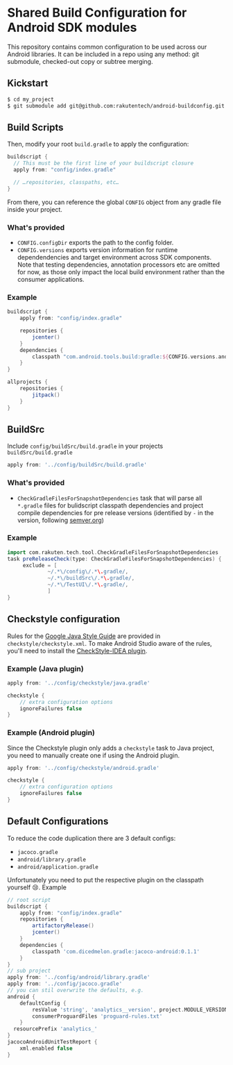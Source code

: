 # Shared Build Configuration for Android SDK modules

This repository contains common configuration to be used across our Android libraries.
It can be included in a repo using any method: git submodule, checked-out copy or subtree merging.

## Kickstart

```sh
$ cd my_project
$ git submodule add git@github.com:rakutentech/android-buildconfig.git config
```

## Build Scripts

Then, modify your root `build.gradle` to apply the configuration:

```groovy
buildscript {
  // This must be the first line of your buildscript closure
  apply from: "config/index.gradle"

  // …repositories, classpaths, etc…
}
```

From there, you can reference the global `CONFIG` object from any gradle file inside your project.

### What's provided

* `CONFIG.configDir` exports the path to the config folder.
* `CONFIG.versions` exports version information for runtime dependendencies and target environment across SDK components. Note that testing dependencies, annotation processors etc are omitted for now, as those only impact the local build environment rather than the consumer applications.

### Example

```groovy
buildscript {
    apply from: "config/index.gradle"

    repositories {
        jcenter()
    }
    dependencies {
        classpath "com.android.tools.build:gradle:${CONFIG.versions.android.plugin}"
    }
}

allprojects {
    repositories {
        jitpack()
    }
}
```

## BuildSrc

Include `config/buildSrc/build.gradle` in your projects `buildSrc/build.gradle`

```groovy
apply from: '../config/buildSrc/build.gradle'
```

### What's provided

* `CheckGradleFilesForSnapshotDependencies` task that will parse all `*.gradle` files for bulidscript classpath dependencies and project compile dependencies for pre release versions (identified by `-` in the version, following [semver.org](http://semver.org/))

### Example

```groovy
import com.rakuten.tech.tool.CheckGradleFilesForSnapshotDependencies
task preReleaseCheck(type: CheckGradleFilesForSnapshotDependencies) {
     exclude = [
             ~/.*\/config\/.*\.gradle/,
             ~/.*\/buildSrc\/.*\.gradle/,
             ~/.*\/TestUI\/.*\.gradle/,
             ]
}
```

## Checkstyle configuration

Rules for the [Google Java Style Guide](https://google.github.io/styleguide/javaguide.html) are provided in `checkstyle/checkstyle.xml`.
To make Android Studio aware of the rules, you'll need to install the [CheckStyle-IDEA plugin](https://plugins.jetbrains.com/plugin/1065-checkstyle-idea).

### Example (Java plugin)

```groovy
apply from: '../config/checkstyle/java.gradle'

checkstyle {
    // extra configuration options
    ignoreFailures false
}
```

### Example (Android plugin)

Since the Checkstyle plugin only adds a `checkstyle` task to Java project, you need to manually create one if using the Android plugin.

```groovy
apply from: '../config/checkstyle/android.gradle'

checkstyle {
    // extra configuration options
    ignoreFailures false
}
```

## Default Configurations

To reduce the code duplication there are 3 default configs:

* `jacoco.gradle`
* `android/library.gradle`
* `android/application.gradle`

Unfortunately you need to put the respective plugin on the classpath yourself 😢. Example


```groovy
// root script
buildscript {
    apply from: "config/index.gradle"
    repositories {
        artifactoryRelease()
        jcenter()
    }
    dependencies {
        classpath 'com.dicedmelon.gradle:jacoco-android:0.1.1'
    }
}
// sub project
apply from: '../config/android/library.gradle'
apply from: '../config/jacoco.gradle'
// you can stil overwrite the defaults, e.g.
android {
    defaultConfig {
        resValue 'string', 'analytics__version', project.MODULE_VERSION
        consumerProguardFiles 'proguard-rules.txt'
    }
  resourcePrefix 'analytics_'
}
jacocoAndroidUnitTestReport {
    xml.enabled false
}
```
